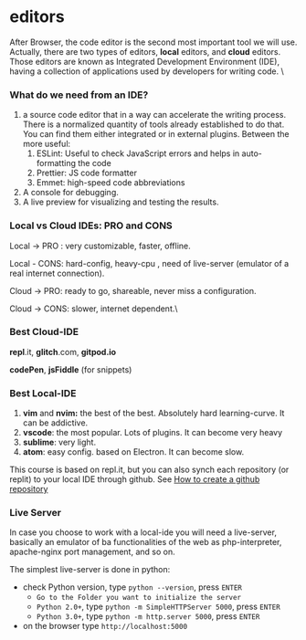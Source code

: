 # editors

After Browser, the code editor is the second most important tool we will use. Actually, there are two types of editors, **local** editors, and **cloud** editors. Those editors are known as Integrated Development Environment (IDE), having a collection of applications used by developers for writing code. \\

### What do we need from an IDE?

1. a source code editor that in a way can accelerate the writing process. There is a normalized quantity of tools already established to do that. You can find them either integrated or in external plugins. Between the more useful:
   1. ESLint: Useful to check JavaScript errors and helps in auto-formatting the code
   2. Prettier: JS code formatter
   3. Emmet: high-speed code abbreviations
2. A console for debugging.
3. A live preview for visualizing and testing the results.

### Local vs Cloud IDEs: PRO and CONS

Local -> PRO : very customizable, faster, offline.

Local - CONS: hard-config, heavy-cpu , need of live-server (emulator of a real internet connection).

Cloud -> PRO: ready to go, shareable, never miss a configuration.

Cloud -> CONS: slower, internet dependent.\\

### Best Cloud-IDE

**repl**.it, **glitch**.com, **gitpod.io**

**codePen**, **jsFiddle** (for snippets)

### Best Local-IDE

1. **vim** and **nvim:** the best of the best. Absolutely hard learning-curve. It can be addictive.
2. **vscode**: the most popular. Lots of plugins. It can become very heavy
3. **sublime**: very light.
4. **atom**: easy config. based on Electron. It can become slow.

This course is based on repl.it, but you can also synch each repository (or replit) to your local IDE through github. See [How to create a github repository](../tools/how-to-create-a-github-repository.md)

### Live Server

In case you choose to work with a local-ide you will need a live-server, basically an emulator of ba functionalities of the web as php-interpreter, apache-nginx port management, and so on.

The simplest live-server is done in python:

* check Python version, type `python --version`, press `ENTER`
  * `Go to the Folder you want to initialize the server`
  * `Python 2.0+`, type `python -m SimpleHTTPServer 5000`, press `ENTER`
  * `Python 3.0+`, type `python -m http.server 5000`, press `ENTER`
* on the browser type `http://localhost:5000`

